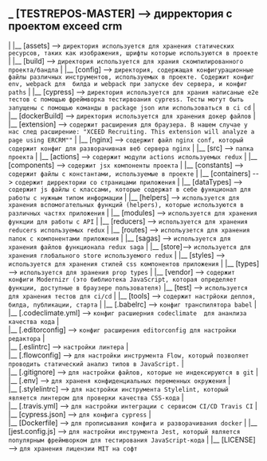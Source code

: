 ## _ [TESTREPOS-MASTER] --> дирректория с проектом exceed crm
|
|__ [assets] --> `директория используется для хранения статических ресурсов, таких как изображения, шрифты которые используются в проекте` 
|
|__ [build] --> `директория используется для храния скомпилированного проекта/бандла`
|
|__ [config] --> `директория, содержащая конфигурационные файлы различных инструментов, используемых в проекте. Содержит конфиг env, webpack для  билда и webpack при запуске dev сервера, и конфиг paths`
|
|__ [cypress] --> `директория используется для храния написаные е2е тестов с помощью фреймворка тестирвоания cypress. Тесты могут быть запущены с помощью команды в package json или использоваться в ci cd` 
|
|__ [dockerBuild] --> `директория используется для хранения докер файлов`
|
|__ [extension] --> `содержит расширения для браузера. В нашем случае у нас след расширение: "XCEED Recruiting. This extension will analyze a page using ERCRM""`
|
|__ [nginx] --> `содержит файл nginx conf, который содержит конфиг для разворачивная веб сервера nginx`
|
|__ [src] --> `папка проекта`
         |
         |__ [actions] --> `содержит модули actions используемых redux`
         |
         |__ [components] --> `содержит jsx компоненты проекта` 
         | 
         |__ [constants] --> `содержит файлы с константами, используемые в проекте` 
         |
         |__ [containers] --> `содержит дирректории со страницами приложения`
         |
         |__ [dataTypes] --> `содержит js файлы с классами, которые содержат в себе функционал для работы с нужным типом информации`
         |
         |__ [helpers] --> `используется для хранения вспомогательных функций (helpers), которые используются в различных частях приложения` 
         |
         |__ [modules] --> `используется для хранения  функции для работы с API`
         |
         |__ [reducers] --> `используется для хранения reducers используемых redux`
         |
         |__ [routes] --> `испольузется для хранения  папок с компонентами приложения`
         |
         |__ [sagas] --> `используется для хранения файлов функционала redux saga` 
         |
         |__ [store]--> `используется для хранения глобального store используемого redux`
         |
         |__ [styles] --> `используется для хранения стилей css компонентов приложения` 
         |
         |__ [types] --> `используется для зранения prop types`
         |
         |__ [vendor] --> `содержит конфиги Modernizr (это библиотека JavaScript, которая определяет функции, доступные в браузере пользователя)`
|__ [test] --> `используется для хранения тестов для ci/cd` 
|
|__ [tools] --> `содержит настрйоки деплоя, билда, публикации, старта`
|
|__ [.babelrc] --> `конфиг транспилятора babel`
|         
|__ [.codeclimate.yml] --> `конфиг расшиерния codeclimate  для ананлиза качества кода`
|         
|__ [.editorconfig] --> `конфиг расширения editorconfig для настройки редактора`
|         
|__ [.eslintrc] --> `настройки линтера`
|         
|__ [.flowconfig] --> `для настройки инструмента Flow, который позволяет проводить статический анализ типов в JavaScript.`
|         
|__ [.gitignore] --> `для настройки файлов, которые не индексируются в git`
|         
|__ [.env] --> `для храненя конфиденциальных переменных окружения` 
|         
|__ [.stylelintrc] --> `для настройки инструмента Stylelint, который является линтером для проверки качества CSS-кода`
|         
|__ [.travis.yml] --> `для настройки интеграции с сервисом CI/CD Travis CI`
|         
|__ [cypress.json] --> `для конфига cypress`
|         
|__ [Dockerfile] --> `для прописывания конфига и разворачивания docker` 
|
|__ [jest.config.js] -->  `для настройки инструмента Jest, который является популярным фреймворком для тестирования JavaScript-кода`
|
|__ [LICENSE] --> `для хранения лицензии MIT на софт`